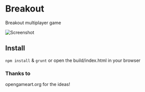 # Breakout
Breakout multiplayer game

![Screenshot](http://couchfriends.com/assets/games/6/screenshot-003.jpg)

## Install
`npm install` & `grunt` or open the build/index.html in your browser

### Thanks to
opengameart.org for the ideas!